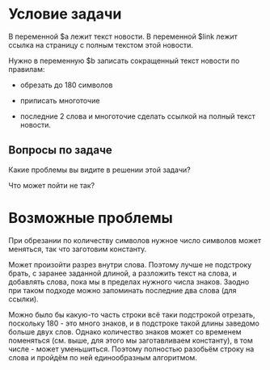 # Условие задачи

В переменной $a лежит текст новости.
В переменной $link лежит ссылка на страницу с полным текстом этой новости.

Нужно в переменную $b записать сокращенный текст новости по правилам:

- обрезать до 180 символов

- приписать многоточие

- последние 2 слова и многоточие сделать ссылкой на полный текст новости.

## Вопросы по задаче

Какие проблемы вы видите в решении этой задачи? 

Что может пойти не так? 

# Возможные проблемы

При обрезании по количеству символов нужное число символов может меняться, так что заготовим константу.

Может произойти разрез внутри слова. Поэтому лучше не подстроку брать, с заранее заданной длиной, а разложить текст на слова, и добавлять слова, пока мы в пределах нужного числа знаков. Заодно при таком подходе можно запоминать последние два слова (для ссылки).

Можно было бы какую-то часть строки всё таки подстрокой отрезать, поскольку 180 - это много знаков, и в подстроке такой длины заведомо больше двух слов. Однако количество знаков может со временем поменяться (см. выше, для этого мы заготавливаем константу), в том числе - может уменьшиться. Поэтому полностью разобьём строку на слова и пройдём по ней единообразным алгоритмом.